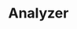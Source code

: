 # Analyzer

<!-- @include: @/parts/packages/analyzer/description.md -->

<!-- @include: @/parts/reference.md -->

